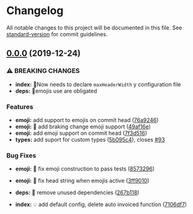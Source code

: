 # Changelog

All notable changes to this project will be documented in this file. See [standard-version](https://github.com/conventional-changelog/standard-version) for commit guidelines.

## [0.0.0](https://github.com/commitizen/cz-conventional-changelog/compare/v3.0.2...v0.0.0) (2019-12-24)


### ⚠ BREAKING CHANGES

* **index:** 🧨Now needs to declare `maxHeaderWidth` y configuration file
* **deps:** 🧨emojis use are obligated

### Features

* **emoji:**  add support to emojis on commit head ([76a9246](https://github.com/commitizen/cz-conventional-changelog/commit/76a92466a30256018ad4cbd8fd04dc8d619bbfea))
* **emoji:** 🚀 add braking change emoji support ([49af16e](https://github.com/commitizen/cz-conventional-changelog/commit/49af16e3a82e0ea9da8eebe632f6aa6d42d024d6))
* **emoji:** add emoji support on commit head ([7f3d516](https://github.com/commitizen/cz-conventional-changelog/commit/7f3d51660866787008d0bc5ef5000083449d85a6))
* **types:** add suport for custom types ([5b095c4](https://github.com/commitizen/cz-conventional-changelog/commit/5b095c4ea2c9c44d0d78638142d669d32987b4c3)), closes [#93](https://github.com/commitizen/cz-conventional-changelog/issues/93)


### Bug Fixes

* **emoji:** 🐛 fix emoji construction to pass tests ([8573296](https://github.com/commitizen/cz-conventional-changelog/commit/8573296f7d0c341057fa494d3908e527960a992d))
* **emoji:** 🐛 fix head string when emojis active ([3ff9010](https://github.com/commitizen/cz-conventional-changelog/commit/3ff90109ba457ac927357a3605d481cd6f509e8f))


* **deps:** 🤖 remove unused dependencies ([267b118](https://github.com/commitizen/cz-conventional-changelog/commit/267b118d3dc3cb9c74358f1ad3755eab34cd527e))
* **index:** 💡 add default config, delete auto invoiced function ([7106df7](https://github.com/commitizen/cz-conventional-changelog/commit/7106df7c81882b5609778a31697dd41fe9aec1d0))
